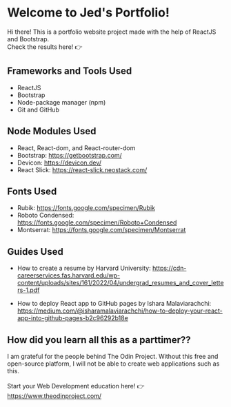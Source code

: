 # Welcome to Jed's Portfolio!

Hi there! This is a portfolio website project made with the help of ReactJS and Bootstrap.<br/>
Check the results here! 👉

## Frameworks and Tools Used

- ReactJS
- Bootstrap
- Node-package manager (npm)
- Git and GitHub

## Node Modules Used

- React, React-dom, and React-router-dom
- Bootstrap: https://getbootstrap.com/
- Devicon: https://devicon.dev/
- React Slick: https://react-slick.neostack.com/

## Fonts Used

- Rubik: https://fonts.google.com/specimen/Rubik
- Roboto Condensed: https://fonts.google.com/specimen/Roboto+Condensed
- Montserrat: https://fonts.google.com/specimen/Montserrat

## Guides Used

- How to create a resume by Harvard University: https://cdn-careerservices.fas.harvard.edu/wp-content/uploads/sites/161/2022/04/undergrad_resumes_and_cover_letters-1.pdf

- How to deploy React app to GitHub pages by Ishara Malaviarachchi: https://medium.com/@isharamalaviarachchi/how-to-deploy-your-react-app-into-github-pages-b2c96292b18e

## How did you learn all this as a parttimer??

I am grateful for the people behind The Odin Project. Without this free and open-source platform, I will not be able to create web applications such as this.<br/>
<br/>
Start your Web Development education here! 👉 https://www.theodinproject.com/

